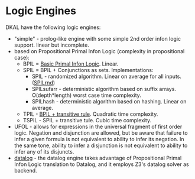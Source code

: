 # Logic Engines

DKAL have the following logic engines:

* "simple" - prolog-like engine with some simple 2nd order infon logic support. linear but incomplete.
* based on Propositional Primal Infon Logic (complexity in propositional case):
	* BPIL = [Basic Primal Infon Logic](http://research.microsoft.com/en-us/um/people/gurevich/Opera/215.pdf). Linear.
	* SPIL = BPIL + Conjunctions as sets. Implementations:
		* SPIL - randomized algorithm. Linear on average for all inputs. ([SPILrnd](http://dkal.codeplex.com/SourceControl/latest#ModularEngine/src/LogicEngine.PPIL/SPIL.fs))
		* SPILsufarr - deterministic algorithm based on suffix arrays. O(depth*length) worst case time complexity.
		* SPILhash - deterministic algorithm based on hashing. Linear on average.
	* TPIL - [BPIL + transitive rule](http://research.microsoft.com/en-us/um/people/gurevich/Opera/211.pdf). Quadratic time complexity.
	* TSPIL - SPIL + transitive tule. Cubic time complexity.
* UFOL - allows for expressions in the universal fragment of first order logic. Negation and disjunction are allowed, but be aware that failure to infer a given formula is not equivalent to ability to infer its negation. In the same tone, ability to infer a disjunction is not equivalent to ability to infer any of its disjuncts.
* [datalog](http://research.microsoft.com/en-us/um/people/gurevich/Opera/208.pdf) - the datalog engine takes advantage of Propositional Primal Infon Logic translation to Datalog, and it employs Z3's datalog solver as backend.